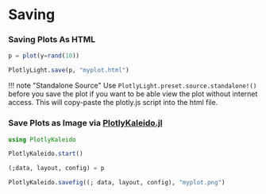 # Saving

### Saving Plots As HTML

```julia
p = plot(y=rand(10))

PlotlyLight.save(p, "myplot.html")
```

!!! note "Standalone Source"
    Use `PlotlyLight.preset.source.standalone!()` before you save the plot if you want to be able view the plot without internet access.  This will copy-paste the plotly.js script into the html file.



### Save Plots as Image via [PlotlyKaleido.jl](https://github.com/JuliaPlots/PlotlyKaleido.jl)

```julia
using PlotlyKaleido

PlotlyKaleido.start()

(;data, layout, config) = p

PlotlyKaleido.savefig((; data, layout, config), "myplot.png")
```
